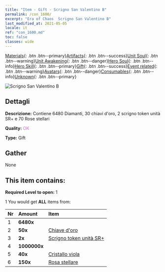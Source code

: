```yaml
---
title: "Item - Gift - Scrigno San Valentino B"
permalink: /con_1600/
excerpt: "Era of Chaos  Scrigno San Valentino B"
last_modified_at: 2021-05-05
locale: it
ref: "con_1600.md"
toc: false
classes: wide
---
```

 [Materials](/ItemsIT/){: .btn .btn--primary}[Artifacts](/ItemsIT/Artifacts/){: .btn .btn--success}[Unit Soul](/ItemsIT/UnitSoul/){: .btn .btn--warning}[Unit Awakening](/ItemsIT/UnitAwakening/){: .btn .btn--danger}[Hero Soul](/ItemsIT/HeroSoul/){: .btn .btn--info}[Hero Skill](/ItemsIT/HeroSkill/){: .btn .btn--primary}[Gift](/ItemsIT/Gift/){: .btn .btn--success}[Event related](/ItemsIT/Events/){: .btn .btn--warning}[Avatars](/ItemsIT/Avatars/){: .btn .btn--danger}[Consumables](/ItemsIT/Consumables/){: .btn .btn--info}[Unknown](/ItemsIT/Unknown/){: .btn .btn--primary}

 ![Scrigno San Valentino B](/images/t/i_907207.png)

## Dettagli
 **Descrizione:** Contiene 6480 Diamanti, 30 chiavi d'oro, 2 scrigno token unità SR+ e 70 Rose stellari

 **Quality:** <span style="color: #DA70D6">OK</span>

 **Type:** Gift

## Gather

  None

## This item contains:

 **Required Level to open:** 1

 1 You would get **ALL** items  from:

  | Nr | Amount |     Item    |
  |:---|:-------|:------------|
  | 1 |  **6480x** | <i class="fas fa-gem"/> |  | 
  | 2 |  **50x** | [Chiave d'oro](/ItemsIT/con_783/) |  | 
  | 3 |  **2x** | [Scrigno token unità SR+](/ItemsIT/con_1598/) |  | 
  | 4 |  **1000000x** | <i class="fas fa-coins"/> |  | 
  | 5 |  **40x** | [Cristallo viola](/ItemsIT/con_720/) |  | 
  | 6 |  **150x** | [Rosa stellare](/ItemsIT/con_812/) |  | 
